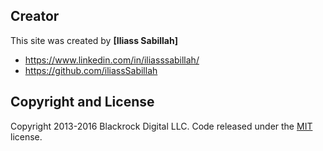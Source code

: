 
## Creator

This site was created by **[Iliass Sabillah]**

* https://www.linkedin.com/in/iliasssabillah/
* https://github.com/iliassSabillah


## Copyright and License

Copyright 2013-2016 Blackrock Digital LLC. Code released under the [MIT](https://github.com/iliassSabillah/iliassSabillah.github.io/blob/master/LICENSE) license.
